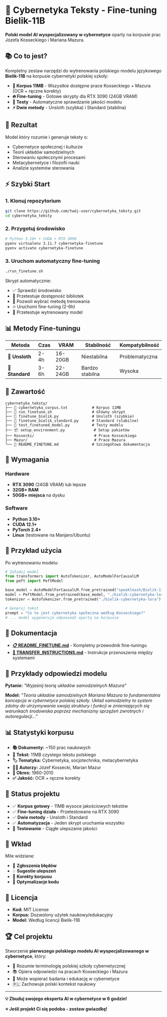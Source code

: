 # 🚀 Cybernetyka Teksty - Fine-tuning Bielik-11B

**Polski model AI wyspecjalizowany w cybernetyce** oparty na korpusie prac Józefa Kosseckiego i Mariana Mazura.

## 📚 Co to jest?

Kompletny zestaw narzędzi do wytrenowania polskiego modelu językowego **Bielik-11B** na korpusie cybernetyki polskiej szkoły:

- **📖 Korpus 11MB** - Wszystkie dostępne prace Kosseckiego + Mazura (OCR + ręczne korekty)
- **🔥 Fine-tuning** - Gotowe skrypty dla RTX 3090 (24GB VRAM)
- **🧪 Testy** - Automatyczne sprawdzanie jakości modelu
- **⚡ Dwie metody** - Unsloth (szybka) i Standard (stabilna)

## 🎯 Rezultat

Model który rozumie i generuje teksty o:
- Cybernetyce społecznej i kulturze
- Teorii układów samodzielnych  
- Sterowaniu społecznymi procesami
- Metacybernetyce i filozofii nauki
- Analizie systemów sterowania

## ⚡ Szybki Start

### 1. Klonuj repozytorium
```bash
git clone https://github.com/twój-user/cybernetyka_teksty.git
cd cybernetyka_teksty
```

### 2. Przygotuj środowisko
```bash
# Python 3.10+ + CUDA + RTX 3090
pyenv virtualenv 3.11.7 cybernetyka-finetune
pyenv activate cybernetyka-finetune
```

### 3. Uruchom automatyczny fine-tuning
```bash
./run_finetune.sh
```

Skrypt automatycznie:
- ✅ Sprawdzi środowisko  
- 🧪 Przetestuje dostępność bibliotek
- 🤖 Pozwoli wybrać metodę trenowania
- 🔥 Uruchomi fine-tuning (2-6h)
- 🧪 Przetestuje wytrenowany model

## 📊 Metody Fine-tuningu

| Metoda | Czas | VRAM | Stabilność | Kompatybilność |
|--------|------|------|------------|----------------|
| **🦥 Unsloth** | 2-4h | 16-20GB | Niestabilna | Problematyczna |
| **🔧 Standard** | 3-6h | 22-24GB | Bardzo stabilna | Wysoka |

## 📁 Zawartość

```
cybernetyka_teksty/
├── 📖 cybernetyka_corpus.txt           # Korpus 11MB
├── 🚀 run_finetune.sh                  # Główny skrypt
├── 🦥 finetune_bielik.py               # Unsloth (szybkie)
├── 🔧 finetune_bielik_standard.py      # Standard (stabilne)
├── 🧪 test_finetuned_model.py          # Testy modelu
├── 📦 setup_environment.py             # Setup pakietów
├── Kossecki/                           # Prace Kosseckiego
├── Mazur/                              # Prace Mazura
└── 📖 README_FINETUNE.md               # Szczegółowa dokumentacja
```

## 🔧 Wymagania

### Hardware
- **RTX 3090** (24GB VRAM) lub lepsze
- **32GB+ RAM** 
- **50GB+ miejsca** na dysku

### Software  
- **Python 3.10+**
- **CUDA 12.1+**
- **PyTorch 2.4+**
- **Linux** (testowane na Manjaro/Ubuntu)

## 🧪 Przykład użycia

Po wytrenowaniu modelu:

```python
# Załaduj model
from transformers import AutoTokenizer, AutoModelForCausalLM
from peft import PeftModel

base_model = AutoModelForCausalLM.from_pretrained("speakleash/Bielik-11B-v2.2-Instruct")
model = PeftModel.from_pretrained(base_model, "./bielik-cybernetyka-lora")
tokenizer = AutoTokenizer.from_pretrained("./bielik-cybernetyka-lora")

# Generuj tekst
prompt = "Co to jest cybernetyka społeczna według Kosseckiego?"
# ... model wygeneruje odpowiedź opartą na korpusie
```

## 📖 Dokumentacja

- **[📋 README_FINETUNE.md](README_FINETUNE.md)** - Kompletny przewodnik fine-tuningu
- **[🔄 TRANSFER_INSTRUCTIONS.md](TRANSFER_INSTRUCTIONS.md)** - Instrukcje przenoszenia między systemami

## 🎯 Przykłady odpowiedzi modelu

**Pytanie:** *"Wyjaśnij teorię układów samodzielnych Mazura"*

**Model:** *"Teoria układów samodzielnych Mariana Mazura to fundamentalna koncepcja w cybernetyce polskiej szkoły. Układ samodzielny to system zdolny do utrzymywania swojej struktury i funkcji w zmieniających się warunkach środowiska poprzez mechanizmy sprzężeń zwrotnych i autoregulacji..."*

## 📊 Statystyki korpusu

- **📚 Dokumenty:** ~150 prac naukowych
- **📄 Tekst:** 11MB czystego tekstu polskiego  
- **🏷️ Tematyka:** Cybernetyka, socjotechnika, metacybernetyka
- **👨‍🔬 Autorzy:** Józef Kossecki, Marian Mazur
- **📅 Okres:** 1960-2010
- **✅ Jakość:** OCR + ręczne korekty

## 🚀 Status projektu

- ✅ **Korpus gotowy** - 11MB wysoce jakościowych tekstów
- ✅ **Fine-tuning działa** - Przetestowane na RTX 3090
- ✅ **Dwie metody** - Unsloth i Standard
- ✅ **Automatyzacja** - Jeden skrypt uruchamia wszystko
- 🔄 **Testowanie** - Ciągłe ulepszanie jakości

## 🤝 Wkład

Mile widziane:
- 🐛 **Zgłoszenia błędów**
- 💡 **Sugestie ulepszeń**  
- 📝 **Korekty korpusu**
- 🔧 **Optymalizacje kodu**

## 📄 Licencja

- **Kod:** MIT License
- **Korpus:** Dozwolony użytek naukowy/edukacyjny
- **Model:** Według licencji Bielik-11B

## 🏆 Cel projektu

Stworzenie **pierwszego polskiego modelu AI wyspecjalizowanego w cybernetyce**, który:
- 🧠 Rozumie terminologię polskiej szkoły cybernetycznej
- 📚 Opiera odpowiedzi na pracach Kosseckiego i Mazura  
- 🔬 Może wspierać badania i edukację w cybernetyce
- 🇵🇱 Zachowuje polski kontekst naukowy

---

**💡 Zbuduj swojego eksperta AI w cybernetyce w 6 godzin!**

**⭐ Jeśli projekt Ci się podoba - zostaw gwiazdkę!** 